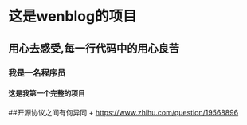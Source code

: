 # 这是wenblog的项目

## 用心去感受,每一行代码中的用心良苦

### 我是一名程序员

#### 这是我第一个完整的项目

##开源协议之间有何异同
    + https://www.zhihu.com/question/19568896